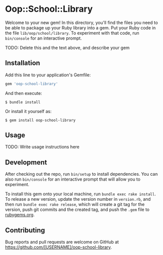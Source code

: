 # Oop::School::Library

Welcome to your new gem! In this directory, you'll find the files you need to be able to package up your Ruby library into a gem. Put your Ruby code in the file `lib/oop/school/library`. To experiment with that code, run `bin/console` for an interactive prompt.

TODO: Delete this and the text above, and describe your gem

## Installation

Add this line to your application's Gemfile:

```ruby
gem 'oop-school-library'
```

And then execute:

    $ bundle install

Or install it yourself as:

    $ gem install oop-school-library

## Usage

TODO: Write usage instructions here

## Development

After checking out the repo, run `bin/setup` to install dependencies. You can also run `bin/console` for an interactive prompt that will allow you to experiment.

To install this gem onto your local machine, run `bundle exec rake install`. To release a new version, update the version number in `version.rb`, and then run `bundle exec rake release`, which will create a git tag for the version, push git commits and the created tag, and push the `.gem` file to [rubygems.org](https://rubygems.org).

## Contributing

Bug reports and pull requests are welcome on GitHub at https://github.com/[USERNAME]/oop-school-library.

